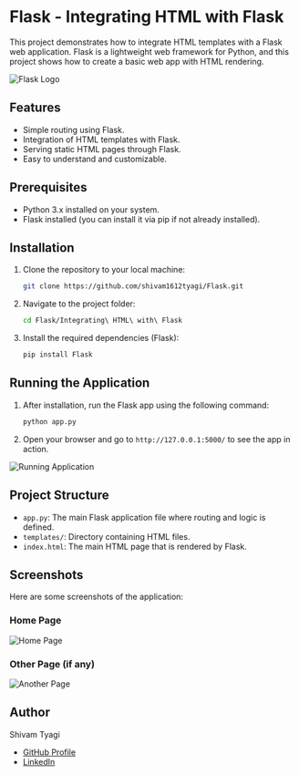 # Flask - Integrating HTML with Flask

This project demonstrates how to integrate HTML templates with a Flask web application. Flask is a lightweight web framework for Python, and this project shows how to create a basic web app with HTML rendering.

![Flask Logo](https://upload.wikimedia.org/wikipedia/commons/thumb/3/3c/Flask_logo.svg/1200px-Flask_logo.svg.png)

## Features

- Simple routing using Flask.
- Integration of HTML templates with Flask.
- Serving static HTML pages through Flask.
- Easy to understand and customizable.

## Prerequisites

- Python 3.x installed on your system.
- Flask installed (you can install it via pip if not already installed).

## Installation

1. Clone the repository to your local machine:

    ```bash
    git clone https://github.com/shivam1612tyagi/Flask.git
    ```

2. Navigate to the project folder:

    ```bash
    cd Flask/Integrating\ HTML\ with\ Flask
    ```

3. Install the required dependencies (Flask):

    ```bash
    pip install Flask
    ```

## Running the Application

1. After installation, run the Flask app using the following command:

    ```bash
    python app.py
    ```

2. Open your browser and go to `http://127.0.0.1:5000/` to see the app in action.

![Running Application](https://via.placeholder.com/800x400.png?text=Application+Running+Screenshot)

## Project Structure


- `app.py`: The main Flask application file where routing and logic is defined.
- `templates/`: Directory containing HTML files.
- `index.html`: The main HTML page that is rendered by Flask.

## Screenshots

Here are some screenshots of the application:

### Home Page

![Home Page](https://via.placeholder.com/800x400.png?text=Home+Page+Screenshot)

### Other Page (if any)

![Another Page](https://via.placeholder.com/800x400.png?text=Another+Page+Screenshot)

## Author

Shivam Tyagi  
- [GitHub Profile](https://github.com/shivam1612tyagi)  
- [LinkedIn](https://www.linkedin.com/in/shivam-tyagi-1aa8171a0/)


